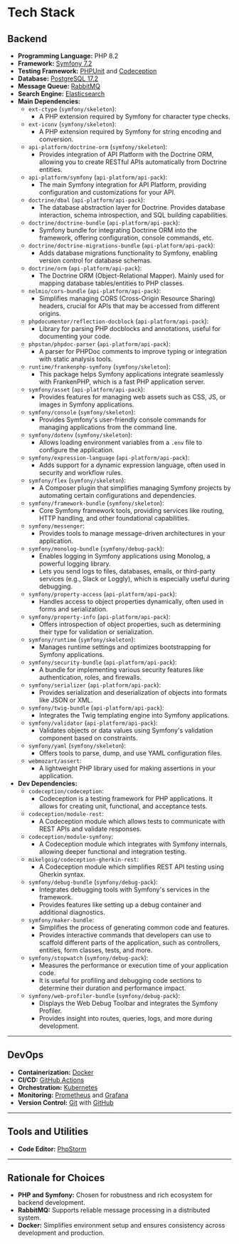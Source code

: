 # Tech Stack

## Backend

- **Programming Language:** PHP 8.2
- **Framework:** [Symfony 7.2](https://symfony.com)
- **Testing Framework:** [PHPUnit](https://phpunit.de) and [Codeception](https://codeception.com)
- **Database:** [PostgreSQL 17.2](https://postgresql.org)
- **Message Queue:** [RabbitMQ](https://rabbitmq.com)
- **Search Engine:** [Elasticsearch](https://elastic.co/elasticsearch)
- **Main Dependencies:**
    - `ext-ctype` (`symfony/skeleton`):
        - A PHP extension required by Symfony for character type checks.
    - `ext-iconv` (`symfony/skeleton`):
        - A PHP extension required by Symfony for string encoding and conversion.
    - `api-platform/doctrine-orm` (`symfony/skeleton`):
        - Provides integration of API Platform with the Doctrine ORM, allowing you to create RESTful APIs automatically
          from Doctrine entities.
    - `api-platform/symfony` (`api-platform/api-pack`):
        - The main Symfony integration for API Platform, providing configuration and customizations for your API.
    - `doctrine/dbal` (`api-platform/api-pack`):
        - The database abstraction layer for Doctrine. Provides database interaction, schema introspection, and SQL
          building capabilities.
    - `doctrine/doctrine-bundle` (`api-platform/api-pack`):
        - Symfony bundle for integrating Doctrine ORM into the framework, offering configuration, console commands, etc.
    - `doctrine/doctrine-migrations-bundle` (`api-platform/api-pack`):
        - Adds database migrations functionality to Symfony, enabling version control for database schemas.
    - `doctrine/orm` (`api-platform/api-pack`):
        - The Doctrine ORM (Object-Relational Mapper). Mainly used for mapping database tables/entities to PHP classes.
    - `nelmio/cors-bundle` (`api-platform/api-pack`):
        - Simplifies managing CORS (Cross-Origin Resource Sharing) headers, crucial for APIs that may be accessed from
          different origins.
    - `phpdocumentor/reflection-docblock` (`api-platform/api-pack`):
        - Library for parsing PHP docblocks and annotations, useful for documenting your code.
    - `phpstan/phpdoc-parser` (`api-platform/api-pack`):
        - A parser for PHPDoc comments to improve typing or integration with static analysis tools.
    - `runtime/frankenphp-symfony` (`symfony/skeleton`):
        - This package helps Symfony applications integrate seamlessly with FrankenPHP, which is a fast PHP application
          server.
    - `symfony/asset` (`api-platform/api-pack`):
        - Provides features for managing web assets such as CSS, JS, or images in Symfony applications.
    - `symfony/console` (`symfony/skeleton`):
        - Provides Symfony's user-friendly console commands for managing applications from the command line.
    - `symfony/dotenv` (`symfony/skeleton`):
        - Allows loading environment variables from a `.env` file to configure the application.
    - `symfony/expression-language` (`api-platform/api-pack`):
        - Adds support for a dynamic expression language, often used in security and workflow rules.
    - `symfony/flex` (`symfony/skeleton`):
        - A Composer plugin that simplifies managing Symfony projects by automating certain configurations and
          dependencies.
    - `symfony/framework-bundle` (`symfony/skeleton`):
        - Core Symfony framework tools, providing services like routing, HTTP handling, and other foundational
          capabilities.
    - `symfony/messenger`:
        - Provides tools to manage message-driven architectures in your application.
    - `symfony/monolog-bundle` (`symfony/debug-pack`):
        - Enables logging in Symfony applications using Monolog, a powerful logging library.
        - Lets you send logs to files, databases, emails, or third-party services (e.g., Slack or Loggly), which is
          especially useful during debugging.
    - `symfony/property-access` (`api-platform/api-pack`):
        - Handles access to object properties dynamically, often used in forms and serialization.
    - `symfony/property-info` (`api-platform/api-pack`):
        - Offers introspection of object properties, such as determining their type for validation or serialization.
    - `symfony/runtime` (`symfony/skeleton`):
        - Manages runtime settings and optimizes bootstrapping for Symfony applications.
    - `symfony/security-bundle` (`api-platform/api-pack`):
        - A bundle for implementing various security features like authentication, roles, and firewalls.
    - `symfony/serializer` (`api-platform/api-pack`):
        - Provides serialization and deserialization of objects into formats like JSON or XML.
    - `symfony/twig-bundle` (`api-platform/api-pack`):
        - Integrates the Twig templating engine into Symfony applications.
    - `symfony/validator` (`api-platform/api-pack`):
        - Validates objects or data values using Symfony's validation component based on constraints.
    - `symfony/yaml` (`symfony/skeleton`):
        - Offers tools to parse, dump, and use YAML configuration files.
    - `webmozart/assert`:
        - A lightweight PHP library used for making assertions in your application.
- **Dev Dependencies:**
    - `codeception/codeception`:
        - Codeception is a testing framework for PHP applications. It allows for creating unit, functional, and
          acceptance tests.
    - `codeception/module-rest`:
        - A Codeception module which allows tests to communicate with REST APIs and validate responses.
    - `codeception/module-symfony`:
        - A Codeception module which integrates with Symfony internals, allowing deeper functional and integration
          testing.
    - `mikelgoig/codeception-gherkin-rest`:
        - A Codeception module which simplifies REST API testing using Gherkin syntax.
    - `symfony/debug-bundle` (`symfony/debug-pack`):
        - Integrates debugging tools with Symfony's services in the framework.
        - Provides features like setting up a debug container and additional diagnostics.
    - `symfony/maker-bundle`:
        - Simplifies the process of generating common code and features.
        - Provides interactive commands that developers can use to scaffold different parts of the application, such as
          controllers, entities, form classes, tests, and more.
    - `symfony/stopwatch` (`symfony/debug-pack`):
        - Measures the performance or execution time of your application code.
        - It is useful for profiling and debugging code sections to determine their duration and performance impact.
    - `symfony/web-profiler-bundle` (`symfony/debug-pack`):
        - Displays the Web Debug Toolbar and integrates the Symfony Profiler.
        - Provides insight into routes, queries, logs, and more during development.

---

## DevOps

- **Containerization:** [Docker](https://docker.com)
- **CI/CD:** [GitHub Actions](https://github.com/features/actions)
- **Orchestration:** [Kubernetes](https://kubernetes.io)
- **Monitoring:** [Prometheus](https://prometheus.io) and [Grafana](https://grafana.com)
- **Version Control:** [Git](https://git-scm.com) with [GitHub](https://github.com)

---

## Tools and Utilities

- **Code Editor:** [PhpStorm](https://www.jetbrains.com/phpstorm)

---

## Rationale for Choices

- **PHP and Symfony:** Chosen for robustness and rich ecosystem for backend development.
- **RabbitMQ:** Supports reliable message processing in a distributed system.
- **Docker:** Simplifies environment setup and ensures consistency across development and production.

